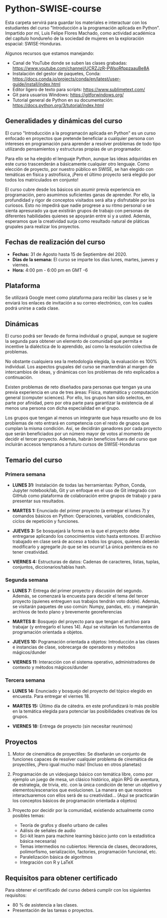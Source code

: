 # Python-SWISE-course
Esta carpeta servirá para guardar los materiales e interactuar con los estudiantes del curso "Introducción a la programación aplicada en Python". Impartido por mí, Luis Felipe Flores Machado, como actividad académica del capítulo hondureño de la sociedad de mujeres en la exploración espacial: SWISE-Honduras. 

Algunos recursos que estamos manejando:
* Canal de YouTube donde se suben las clases grabadas: https://www.youtube.com/channel/UCRZJzR-PWsoRfppzaauBe8A
* Instalación del gestor de paquetes, Conda: https://docs.conda.io/projects/conda/en/latest/user-guide/install/index.html
* Editor ligero de texto para scripts: https://www.sublimetext.com/
* Git para usuarios Windows: https://gitforwindows.org/
* Tutorial general de Python en su documentación: https://docs.python.org/3/tutorial/index.html

## Generalidades y dinámicas del curso
El curso "Introducción a la programacón aplicada en Python" es un curso enfocado en proyectos que pretende beneficiar a cualquier persona con intereses en programación para aprender a resolver problemas de todo tipo utilizando pensamientos y estructuras propias de un programador.

Para ello se ha elegido el lenguaje Python, aunque las ideas adquiridas en este curso trascenderán a básicamente cualquier otro lenguaje. Como elección de proyecto, por nuestro público en SWISE, se han elegido con temáticas en física y astrofísica, ¡Pero el último proyecto será elegido por todos los matriculados en conjunto! 

El curso cubre desde los básicos sin asumir previa experiencia en programación, pero asumimos suficientes ganas de aprender. Por ello, la profundidad y rigor de conceptos visitados será alta y disfrutable por los curiosos. Esto no impedirá que nadie progrese a su ritmo personal o se sienta apresurado ya que existirán grupos de trabajo con personas de diferentes habilidades quienes se apoyarán entre si y a usted. Además, esperamos que la creatividad surja como resultado natural de pláticas grupales para realizar los proyectos.

## Fechas de realización del curso
* **Fechas:** 31 de Agosto hasta 15 de Septiembre del 2020.
* **Días de la semana:** El curso se imparte los días lunes, martes, jueves y viernes.
* **Hora:** 4:00 pm - 6:00 pm en GMT -6

## Plataforma
Se utilizará Google meet como plataforma para recibir las clases y se le enviará los enlaces de invitación a su correo electrónico, con los cuales podrá unirse a cada clase.

## Dinámicas
El curso podrá ser llevado de forma individual o grupal, aunque se sugiere la segunda para obtener un elemento de comunidad que permita e incentive la dialéctica de lo aprendido, así como la resolución colectiva de problemas. 

No obstante cualquiera sea la metodología elegida, la evaluación es 100% individual. Los aspectos grupales del curso se mantendrán al margen de intercambios de ideas, y dinámicas con los problemas de reto explicados a continuación.

Existen problemas de reto diseñados para personas que tengan ya una previa experiencia en una de tres áreas: Física, matemática y computación general (computer sciences). Por ello, los grupos han sido selectos, en parte por afinidad, pero por otra parte para garantizar la existencia de al menos una persona con dicha especialidad en el grupo. 

Los grupos que tengan al menos un integrante que haya resuelto uno de los problemas de reto entrará en competencia con el resto de grupos que cumplan la misma condición. Así, se decidirán ganadores por cada proyecto que serán beneficiados por un número mayor de votos al momento de decidir el tercer proyecto. Además, habrán beneficios fuera del curso que incluirán accesos tempranos a futuro cursos de SWISE-Honduras

## Temario del curso
### Primera semana
* **LUNES 31:** Instalación de todas las herramientas: Python, Conda, Jupyter notebook/lab, Git y un enfoque en el uso de Git integrado con GitHub como plataforma de colaboración entre grupos de trabajo y para presentar sus resultados.

* **MARTES 1:** Enunciado del primer proyecto (a entregar el lunes 7) y comandos básicos en Python: Operaciones, variables, condicionales, ciclos de repetición y funciones.

* **JUEVES 3:** Se bosquejará la forma en la que el proyecto debe entregarse aplicando los conocimientos visto hasta entonces. El archivo trabajado en clase será de acceso a todos los grupos, quienes deberán modificarlo y agregarle ¡lo que se les ocurra! La única penitencia es no tener creatividad.

* **VIERNES 4:** Estructuras de datos: Cadenas de caracteres, listas, tuplas, conjuntos, diccionarios/tablas hash.

### Segunda semana 
* **LUNES 7:** Entrega del primer proyecto y discusión del segundo. Además, se comenzará la encuesta para decidir el tema del tercer proyecto (quienes entreguen sus trabajos tendrán voto doble). Además, se visitarán paquetes de uso común: Numpy, pandas, etc. y manejarán archivos de texto plano y brevemente georeferencias

* **MARTES 8:** Bosquejo del proyecto para que tengan el archivo para trabajar (y entregarlo el lunes 14). Aquí se visitarán los fundamentos de programación orientada a objetos.

* **JUEVES 10:** Pogramación orientada a objetos: Introducción a las clases e instancias de clase, sobrecarga de operadores y métodos mágicos/dunder

* **VIERNES 11:** Interacción con el sistema operativo, administradores de contexto y métodos mágicos/dunder 

### Tercera semana
* **LUNES 14:** Enunciado y bosquejo del proyecto del tópico elegido en encuesta. Para entregar el viernes 18.

* **MARTES 15:** Último día de cátedra. en este profundizará lo más posible en la temática elegida para potenciar las posibilidades creativas de los grupos.

* **VIERNES 18:** Entrega de proyecto (sin necesitar reunirnos)

## Proyectos
1) Motor de cinemática de proyectiles: Se diseñarán un conjunto de funciones capaces de resolver cualquier problema de cinemática de proyectiles, ¡Pero igual mucho más! (Incluso en otros planetas)

2) Programación de un videojuego básico con temática libre, como por ejemplo un juego de mesa, un clásico histórico, algún RPG de aventura, de estrategia, de trivia, etc. con la única condición de tener un objetivo y elementos/escenarios que evolucionen. La manera en que nosotros interactuaremos con ellos será de su creatividad... (Aquí se practicarán los conceptos básicos de programación orientada a objetos)

3) Proyecto por decidir por la comunidad, existiendo actualmente como posibles temas:
	* Teoría de grafos y diseño urbano de calles
	* Aálisis de señales de audio
	* Sci-kit learn para machine learning básico junto con la estadística básica necesaria)
	* Temas intermedios no cubiertos: Herencia de clases, decoradores, polimorfismo, serialización, factories, programación funcional, etc.
	* Paralelización básica de algoritmos
	* Integración con R y LaTeX

## Requisitos para obtener certificado
Para obtener el certificado del curso deberá cumplir con los siguientes requisitos:
- 80 % de asistencia a las clases.
- Presentación de las tareas o proyectos.
